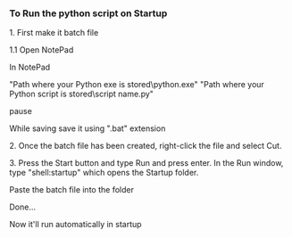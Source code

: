 ### To Run the python script on Startup

<p>1. First make it batch file </p>
<p>1.1 Open NotePad</p>
<p>In NotePad </p>
<p>"Path where your Python exe is stored\python.exe" "Path where your Python script is stored\script name.py"
</p>pause </p>
<p> While saving save it using ".bat" extension</p>


<p>2. Once the batch file has been created, right-click the file and select Cut.</p>
<p>3. Press the Start button and type Run and press enter.
In the Run window, type
"shell:startup"
which opens the Startup folder.</p>
<p> Paste the batch file into the folder</p>

<p>Done...</p>
<p>Now it'll run automatically in startup</p>
